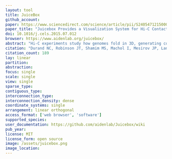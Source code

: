 ```yaml
---
layout: tool 
title: JuiceBox
github_account: 
paper: https://www.sciencedirect.com/science/article/pii/S240547121500054X?via%3Dihub
paper_title: "Juicebox Provides a Visualization System for Hi-C Contact Maps with Unlimited Zoom."
doi: 10.1016/j.cels.2015.07.012
browser: https://www.aidenlab.org/juicebox/
abstract: "Hi-C experiments study how genomes fold in 3D, generating contact maps containing features as small as 20 bp and as large as 200 Mb. Here we introduce Juicebox, a tool for exploring Hi-C and other contact map data. Juicebox allows users to zoom in and out of Hi-C maps interactively, just as a user of Google Earth might zoom in and out of a geographic map. Maps can be compared to one another, or to 1D tracks or 2D feature sets."
citation: "Durand NC, Robinson JT, Shamim MS, Machol I, Mesirov JP, Lander ES, et al. Juicebox Provides a Visualization System for Hi-C Contact Maps with Unlimited Zoom. Cell Syst. Elsevier; 2016;3: 99–101."
citation_count: 189
lay: linear
partition: 
abstraction: 
focus: single
scale: single
view: single
sparse_type: 
contiguous_type: 
interconnection_type: 
interconnection_density: dense
coordinate_systems: single
arrangement: linear orthogonal
access_format: ['web browser', 'software']
supported_species: 
user_documentation: https://github.com/aidenlab/Juicebox/wiki
pub_year: 
license: MIT
license_form: open source
image: /assets/juicebox.png
image_location: 
---
```

